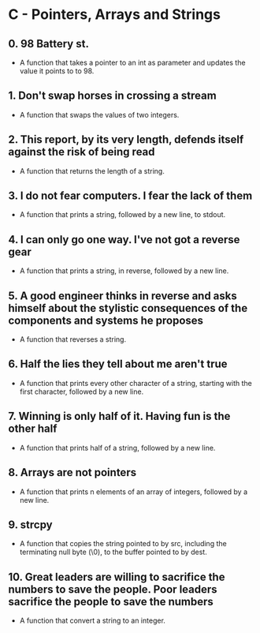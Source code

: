 # **C - Pointers, Arrays and Strings**

## 0. 98 Battery st.
- A function that takes a pointer to an int as parameter and updates the value it points to to 98.

## 1. Don't swap horses in crossing a stream
- A function that swaps the values of two integers.

## 2. This report, by its very length, defends itself against the risk of being read
- A function that returns the length of a string.

## 3. I do not fear computers. I fear the lack of them
- A function that prints a string, followed by a new line, to stdout.

## 4. I can only go one way. I've not got a reverse gear
- A function that prints a string, in reverse, followed by a new line.

## 5. A good engineer thinks in reverse and asks himself about the stylistic consequences of the components and systems he proposes
- A function that reverses a string.

## 6. Half the lies they tell about me aren't true
- A function that prints every other character of a string, starting with the first character, followed by a new line.

## 7. Winning is only half of it. Having fun is the other half
- A function that prints half of a string, followed by a new line.

## 8. Arrays are not pointers
- A function that prints n elements of an array of integers, followed by a new line.

## 9. strcpy
- A function that copies the string pointed to by src, including the terminating null byte (\0), to the buffer pointed to by dest.

## 10. Great leaders are willing to sacrifice the numbers to save the people. Poor leaders sacrifice the people to save the numbers
- A function that convert a string to an integer.


